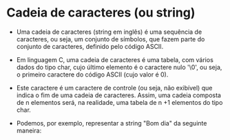 # Cadeia de caracteres (ou string)

+ Uma cadeia de caracteres (string em inglês) é uma sequência de caracteres, ou seja, um conjunto de símbolos, que fazem parte do conjunto de caracteres, definido pelo código ASCII. 

+ Em linguagem C, uma cadeia de caracteres é uma tabela, com vários dados do tipo char, cujo último elemento é o caractere nulo '\0', ou seja, o primeiro caractere do código ASCII (cujo valor é 0). 

+ Este caractere é um caractere de controle (ou seja, não exibível) que indica o fim de uma cadeia de caracteres. Assim, uma cadeia composta de n elementos será, na realidade, uma tabela de n +1 elementos do tipo char. 

+ Podemos, por exemplo, representar a string "Bom dia" da seguinte maneira: 
